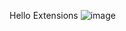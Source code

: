 Hello Extensions
![image](https://github.com/user-attachments/assets/8e5281c5-01ce-4a65-add8-2ae1275b5d6f)
